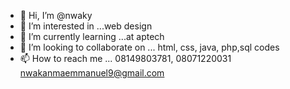 - 👋 Hi, I’m @nwaky
- 👀 I’m interested in ...web design
- 🌱 I’m currently learning ...at aptech
- 💞️ I’m looking to collaborate on ... html, css, java, php,sql codes
- 📫 How to reach me ... 08149803781, 08071220031 nwakanmaemmanuel9@gmail.com

<!---
nwaky/nwaky is a ✨ special ✨ repository because its `README.md` (this file) appears on your GitHub profile.
You can click the Preview link to take a look at your changes.
--->
